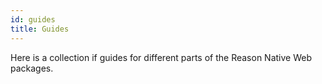```yaml
---
id: guides
title: Guides
---
```


Here is a collection if guides for different parts of the Reason Native Web packages.
